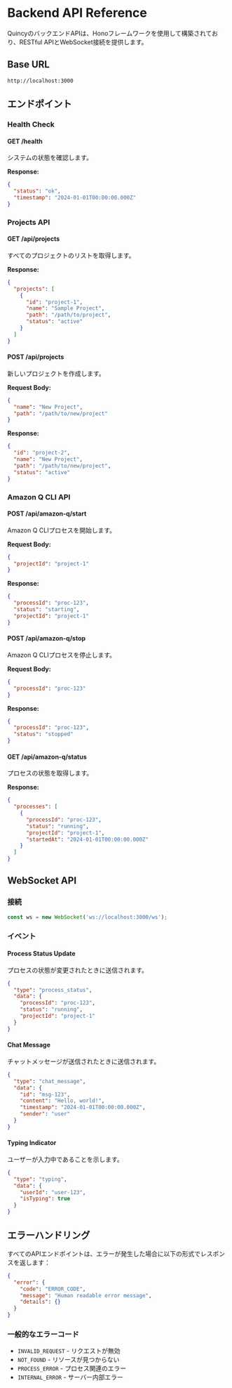 # Backend API Reference

QuincyのバックエンドAPIは、Honoフレームワークを使用して構築されており、RESTful APIとWebSocket接続を提供します。

## Base URL

```
http://localhost:3000
```

## エンドポイント

### Health Check

#### GET /health

システムの状態を確認します。

**Response:**
```json
{
  "status": "ok",
  "timestamp": "2024-01-01T00:00:00.000Z"
}
```

### Projects API

#### GET /api/projects

すべてのプロジェクトのリストを取得します。

**Response:**
```json
{
  "projects": [
    {
      "id": "project-1",
      "name": "Sample Project",
      "path": "/path/to/project",
      "status": "active"
    }
  ]
}
```

#### POST /api/projects

新しいプロジェクトを作成します。

**Request Body:**
```json
{
  "name": "New Project",
  "path": "/path/to/new/project"
}
```

**Response:**
```json
{
  "id": "project-2",
  "name": "New Project",
  "path": "/path/to/new/project",
  "status": "active"
}
```

### Amazon Q CLI API

#### POST /api/amazon-q/start

Amazon Q CLIプロセスを開始します。

**Request Body:**
```json
{
  "projectId": "project-1"
}
```

**Response:**
```json
{
  "processId": "proc-123",
  "status": "starting",
  "projectId": "project-1"
}
```

#### POST /api/amazon-q/stop

Amazon Q CLIプロセスを停止します。

**Request Body:**
```json
{
  "processId": "proc-123"
}
```

**Response:**
```json
{
  "processId": "proc-123",
  "status": "stopped"
}
```

#### GET /api/amazon-q/status

プロセスの状態を取得します。

**Response:**
```json
{
  "processes": [
    {
      "processId": "proc-123",
      "status": "running",
      "projectId": "project-1",
      "startedAt": "2024-01-01T00:00:00.000Z"
    }
  ]
}
```

## WebSocket API

### 接続

```javascript
const ws = new WebSocket('ws://localhost:3000/ws');
```

### イベント

#### Process Status Update

プロセスの状態が変更されたときに送信されます。

```json
{
  "type": "process_status",
  "data": {
    "processId": "proc-123",
    "status": "running",
    "projectId": "project-1"
  }
}
```

#### Chat Message

チャットメッセージが送信されたときに送信されます。

```json
{
  "type": "chat_message",
  "data": {
    "id": "msg-123",
    "content": "Hello, world!",
    "timestamp": "2024-01-01T00:00:00.000Z",
    "sender": "user"
  }
}
```

#### Typing Indicator

ユーザーが入力中であることを示します。

```json
{
  "type": "typing",
  "data": {
    "userId": "user-123",
    "isTyping": true
  }
}
```

## エラーハンドリング

すべてのAPIエンドポイントは、エラーが発生した場合に以下の形式でレスポンスを返します：

```json
{
  "error": {
    "code": "ERROR_CODE",
    "message": "Human readable error message",
    "details": {}
  }
}
```

### 一般的なエラーコード

- `INVALID_REQUEST` - リクエストが無効
- `NOT_FOUND` - リソースが見つからない
- `PROCESS_ERROR` - プロセス関連のエラー
- `INTERNAL_ERROR` - サーバー内部エラー